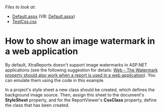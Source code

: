 <!-- default file list -->
*Files to look at*:

* [Default.aspx](./CS/Default.aspx) (VB: [Default.aspx](./VB/Default.aspx))
* [TestCss.css](./CS/TestCss.css)
<!-- default file list end -->
# How to show an image watermark in a web application


<p>By default, XtraReports doesn't support image watermarks in ASP.NET applications (see the following suggestion for details: <a href="https://www.devexpress.com/Support/Center/p/AS2844">Web - The Watermark property should also work when a report is used in a web application</a>). You can emulate them using the code in this example.</p><p>In a project's style sheet a new class should be created, which defines the background image source. Then, assign this sheet to the document's <strong>StyleSheet</strong> property, and for the ReportViewer's <strong>CssClass</strong> property, define the class that has been created.</p>

<br/>


